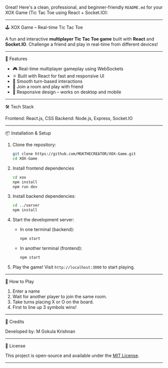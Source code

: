 Great! Here's a clean, professional, and beginner-friendly `README.md` for your XOX Game (Tic Tac Toe using React + Socket.IO):

---
 🕹️ XOX Game – Real-time Tic Tac Toe

A fun and interactive **multiplayer Tic Tac Toe game** built with **React** and **Socket.IO**. Challenge a friend and play in real-time from different devices!

---

🚀 Features

* 🎮 Real-time multiplayer gameplay using WebSockets
* ⚛️ Built with React for fast and responsive UI
* 🔁 Smooth turn-based interactions
* 💬 Join a room and play with friend
* 📱 Responsive design – works on desktop and mobile

---

🛠️ Tech Stack

Frontend: React.js, CSS
Backend: Node.js, Express, Socket.IO

---

📦 Installation & Setup

1. Clone the repository:

   ```bash
   git clone https://github.com/MGKTHECREATOR/XOX-Game.git
   cd XOX-Game
   ```

2. Install frontend dependencies

   ```bash
   cd xox
   npm install
   npm run dev
   

3. Install backend dependencies:

   ```bash
   cd ../server
   npm install
   ```

4. Start the development server:

   * In one terminal (backend):

     ```bash
     npm start
     ```
   * In another terminal (frontend):

     ```bash
     npm start
     ```

5. Play the game!
   Visit `http://localhost:3000` to start playing.

---

🎯 How to Play

1. Enter a name 
2. Wait for another player to join the same room.
3. Take turns placing X or O on the board.
4. First to line up 3 symbols wins!

---

🙌 Credits

Developed by:
M Gokula Krishnan 

---
📄 License

This project is open-source and available under the [MIT License](LICENSE).

---
